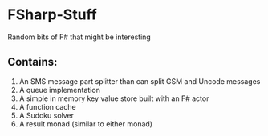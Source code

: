# FSharp-Stuff
Random bits of F# that might be interesting

## Contains: ##
1. An SMS message part splitter than can split GSM and Uncode messages 
2. A queue implementation
3. A simple in memory key value store built with an F# actor
4. A function cache 
5. A Sudoku solver
6. A result monad (similar to either monad)
